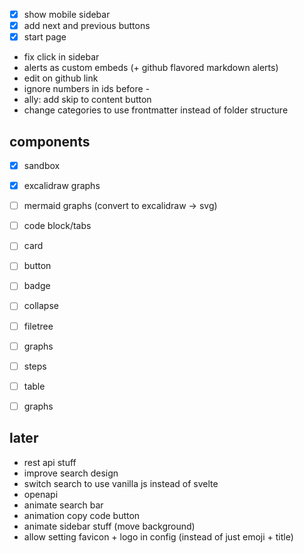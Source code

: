 - [x] show mobile sidebar
- [x] add next and previous buttons
- [x] start page
- fix click in sidebar
- alerts as custom embeds (+ github flavored markdown alerts)
- edit on github link
- ignore numbers in ids before -
- ally: add skip to content button
- change categories to use frontmatter instead of folder structure

## components

- [x] sandbox
- [x] excalidraw graphs
- [ ] mermaid graphs (convert to excalidraw -> svg)
- [ ] code block/tabs
- [ ] card
- [ ] button
- [ ] badge
- [ ] collapse
- [ ] filetree
- [ ] graphs
- [ ] steps
- [ ] table
- [ ] graphs


## later
- rest api stuff
- improve search design
- switch search to use vanilla js instead of svelte
- openapi
- animate search bar
- animation copy code button
- animate sidebar stuff (move background)
- allow setting favicon + logo in config (instead of just emoji + title)